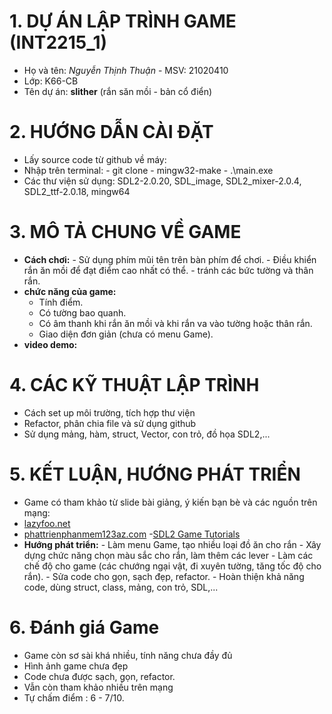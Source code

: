 # 1. DỰ ÁN LẬP TRÌNH GAME (INT2215_1)
- Họ và tên: *Nguyễn Thịnh Thuận* - MSV: 21020410
- Lớp: K66-CB
- Tên dự án: **slither** (rắn săn mồi - bản cổ điển)
# 2. HƯỚNG DẪN CÀI ĐẶT
- Lấy source code từ github về máy: 
- Nhập trên terminal: 
                      - git clone 
                      - mingw32-make
                      - .\main.exe
- Các thư viện sử dụng: SDL2-2.0.20, SDL_image, SDL2_mixer-2.0.4, SDL2_ttf-2.0.18, mingw64
# 3. MÔ TẢ CHUNG VỀ GAME
- **Cách chơi:**
        - Sử dụng phím mũi tên trên bàn phím để chơi.
        - Điều khiển rắn ăn mồi để đạt điểm cao nhất có thể.
        - tránh các bức tường và thân rắn.
- **chức năng của game:**
    - Tính điểm.
    - Có tường bao quanh.
    - Có âm thanh khi rắn ăn mồi và khi rắn va vào tường hoặc thân rắn.
    - Giao diện đơn giản (chưa có menu Game).
- **video demo:** 
# 4. CÁC KỸ THUẬT LẬP TRÌNH
- Cách set up môi trường, tích hợp thư viện
- Refactor, phân chia file và sử dụng github
- Sử dụng mảng, hàm, struct, Vector, con trỏ, đồ họa SDL2,...
# 5. KẾT LUẬN, HƯỚNG PHÁT TRIỂN
- Game có tham khảo từ slide bài giảng, ý kiến bạn bè và các nguồn trên mạng:
 - [lazyfoo.net]( https://lazyfoo.net/tutorials/SDL/)
 - [phattrienphanmem123az.com]( https://phattrienphanmem123az.com/lap-trinh-game-cpp/bai-15-18-them-tinh-nang.html)
 -[SDL2 Game Tutorials](https://www.parallelrealities.co.uk/tutorials/)
- **Hướng phát triển:** 
        - Làm menu Game, tạo nhiều loại đồ ăn cho rắn
        - Xây dựng chức năng chọn màu sắc cho rắn, làm thêm các lever
        - Làm các chế độ cho game 
            (các chướng ngại vật, đi xuyên tường, tăng tốc độ cho rắn).
        - Sửa code cho gọn, sạch đẹp, refactor.
        - Hoàn thiện khả năng code, dùng struct, class, mảng, con trỏ, SDL,...
# 6. Đánh giá Game
- Game còn sơ sài khá nhiều, tính năng chưa đầy đủ
- Hình ảnh game chưa đẹp
- Code chưa được sạch, gọn, refactor.
- Vẫn còn tham khảo nhiều trên mạng
- Tự chấm điểm : 6 - 7/10.
        